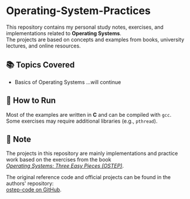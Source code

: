 # Operating-System-Practices
This repository contains my personal study notes, exercises, and implementations related to **Operating Systems**.  
The projects are based on concepts and examples from books, university lectures, and online resources.

## 📚 Topics Covered
- Basics of Operating Systems
  ...will continue




## 🚀 How to Run
Most of the examples are written in **C** and can be compiled with `gcc`.  
Some exercises may require additional libraries (e.g., `pthread`).  


## 📌 Note

The projects in this repository are mainly implementations and practice work based on the exercises from the book  
[*Operating Systems: Three Easy Pieces (OSTEP)*](https://pages.cs.wisc.edu/~remzi/OSTEP/).

The original reference code and official projects can be found in the authors' repository:  
[ostep-code on GitHub](https://github.com/remzi-arpacidusseau/ostep-code/tree/master).
